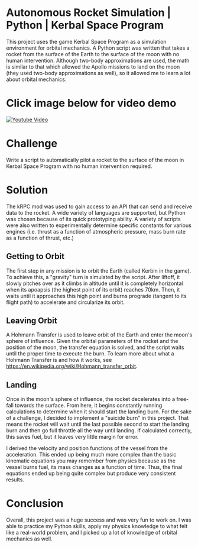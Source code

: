 # Autonomous Rocket Simulation | Python | Kerbal Space Program
This project uses the game Kerbal Space Program as a simulation environment for orbital mechanics. A Python script was written that takes a rocket from the surface of the Earth to the surface of the moon with no human intervention. Although two-body approximations are used, the math is similar to that which allowed the Apollo missions to land on the moon (they used two-body approximations as well), so it allowed me to learn a lot about orbital mechanics.

# Click image below for video demo
[![Youtube Video](http://img.youtube.com/vi/G5khlqxXUh8/0.jpg)](http://www.youtube.com/watch?v=G5khlqxXUh8 "Video Demo")

# Challenge
Write a script to automatically pilot a rocket to the surface of the moon in Kerbal Space Program with no human intervention required.

# Solution
The kRPC mod was used to gain access to an API that can send and receive data to the rocket. A wide variety of languages are supported, but Python was chosen because of its quick prototyping ability. A variety of scripts were also written to experimentally determine specific constants for various engines (i.e. thrust as a function of atmospheric pressure, mass burn rate as a function of thrust, etc.)

## Getting to Orbit
The first step in any mission is to orbit the Earth (called Kerbin in the game). To achieve this, a "gravity" turn is simulated by the script. After liftoff, it slowly pitches over as it climbs in altitude until it is completely horizontal when its apoapsis (the highest point of its orbit) reaches 70km. Then, it waits until it approaches this high point and burns prograde (tangent to its flight path) to accelerate and circularize its orbit.

## Leaving Orbit
A Hohmann Transfer is used to leave orbit of the Earth and enter the moon's sphere of influence. Given the orbital parameters of the rocket and the position of the moon, the transfer equation is solved, and the script waits until the proper time to execute the burn. To learn more about what a Hohmann Transfer is and how it works, see https://en.wikipedia.org/wiki/Hohmann_transfer_orbit.

## Landing
Once in the moon's sphere of influence, the rocket decelerates into a free-fall towards the surface. From here, it begins constantly running calculations to determine when it should start the landing burn. For the sake of a challenge, I decided to implement a "suicide burn" in this project. That means the rocket will wait until the last possible second to start the landing burn and then go full throttle all the way until landing. If calculated correctly, this saves fuel, but it leaves very little margin for error.

I derived the velocity and position functions of the vessel from the acceleration. This ended up being much more complex than the basic kinematic equations you may remember from physics because as the vessel burns fuel, its mass changes as a function of time. Thus, the final equations ended up being quite complex but produce very consistent results.

# Conclusion
Overall, this project was a huge success and was very fun to work on. I was able to practice my Python skills, apply my physics knowledge to what felt like a real-world problem, and I picked up a lot of knowledge of orbital mechanics as well.

